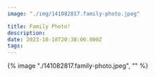 ```yaml
---
image: "./img/141082817.family-photo.jpeg"

title: Family Photo!
description: 
date: 2023-10-18T20:38:00.000Z
tags: 
---
```

{% image "./141082817.family-photo.jpeg", "" %}